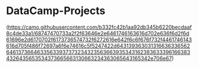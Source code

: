 # DataCamp-Projects
 
(https://camo.githubusercontent.com/b332fc42b1aa92db345b6220becdaaf8c4de33a1/68747470733a2f2f63646e2e6461746163616d702e636f6d2f6d61696e2d6170702f6173736574732f6272616e642f6c6f676f732f4461746143616d705f486f72697a6f6e74616c5f5247422d643139363031316636336562646137366463356339373732343235636639353431623836333961663834326435653534373665663130663234363065643165342e706e67)
